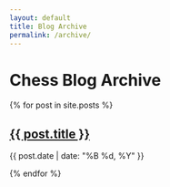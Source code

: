 ```yaml
---
layout: default
title: Blog Archive
permalink: /archive/
---
```


# Chess Blog Archive

{% for post in site.posts %}
  <article>
    <h2><a href="{{ post.url }}">{{ post.title }}</a></h2>
    <p>{{ post.date | date: "%B %d, %Y" }}</p>
  </article>
{% endfor %}